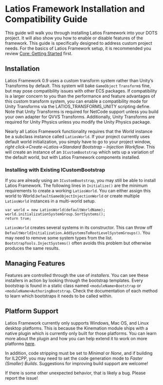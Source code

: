 # Latios Framework Installation and Compatibility Guide

This guide will walk you through installing Latios Framework into your DOTS
project. It will also show you how to enable or disable features of the
framework. This guide is specifically designed to address custom project needs.
For the basics of Latios Framework setup, it is recommended you review [Core:
Getting Started](Core/Getting%20Started.md) first.

## Installation

Latios Framework 0.9 uses a custom transform system rather than Unity’s
Transforms by default. This system will bake `GameObject` `Transform`s fine, but
may pose compatibility issues with other ECS packages. If compatibility is a
larger concern to you than the performance and feature advantages of this custom
transform system, you can enable a compatibility mode for Unity Transforms via
the LATIOS_TRANSFORMS_UNITY scripting define. Note that Unity Transforms is
required for NetCode support unless you build your own adapter for QVVS
Transforms. Additionally, Unity Transforms are required for Unity Physics unless
you modify the Unity Physics package.

Nearly all Latios Framework functionality requires that the World instance be a
subclass instance called `LatiosWorld`. If your project currently uses default
world initialization, you simply have to go to your project window, *right
click-\>Create-\>Latios-\>Standard Bootstrap – Injection Workflow*. This will
create an instance of an `ICustomBootstrap` which sets up a variation of the
default world, but with Latios Framework components installed.

### Installing with Existing ICustomBootstrap

If you are already using an `ICustomBootstrap`, you may still be able to install
Latios Framework. The following lines in `Initialize()` are the minimum
requirements to create a working `LatiosWorld`. You can either assign this world
to World.`DefaultGameObjectInjectionWorld` or create multiple `LatiosWorld`
instances in a multi-world setup.

```charp
var world = new LatiosWorld(defaultWorldName);
world.initializationSystemGroup.SortSystems();
return true;
```

`LatiosWorld` creates several systems in its constructor. This can throw off
`DefaultWorldInitialization.AddSystemsToRootLevelSystemGroups()`. You may need
to remove some system types from the list. `BootstrapTools.InjectSystems()`
often avoids this problem but otherwise produces the same results.

## Managing Features

Features are controlled through the use of *installers*. You can see these
installers in action by looking through the bootstrap templates. Every bootstrap
is found in a static class named `<moduleName>Bootstrap` or
`<moduleName>AuthoringBootstrap`. Check the documentation of each method to
learn which bootstraps it needs to be called within.

## Platform Support

Latios Framework currently only supports Windows, Mac OS, and Linux desktop
platforms. This is because the Kinemation module ships with a native plugin
which is currently only built for those platforms. You can learn more about the
plugin and how you can help extend it to work on more platforms
[here](https://github.com/Dreaming381/AclUnity).

In addition, code stripping must be set to *Minimal* or *None*, and if building
for IL2CPP, you may need to set the code generation mode to *Faster (Smaller)
Builds*. Suggestions for improving build support are welcome!

If there is some other unexpected behavior, that is likely a bug. Please report
the issue!
